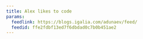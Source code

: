 ```yaml
---
title: Alex likes to code
params:
  feedlink: https://blogs.igalia.com/adunaev/feed/
  feedid: ffe2fdbf13ed7f6dbdad0c7b0b451ae2
---
```

